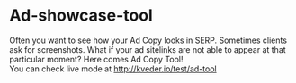 # Ad-showcase-tool
Often you want to see how your Ad Copy looks in SERP. Sometimes clients ask for screenshots. What if your ad sitelinks are not able to appear at that particular moment? Here comes Ad Copy Tool! <br>
You can check live mode at http://kveder.io/test/ad-tool 

